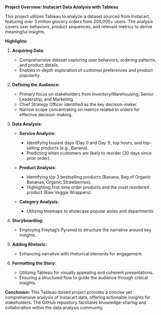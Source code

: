 **Project Overview: Instacart Data Analysis with Tableau**

This project utilizes Tableau to analyze a dataset sourced from Instacart, featuring over 3 million grocery orders from 200,000+ users. The analysis covers user behaviors, product sequences, and relevant metrics to derive meaningful insights.

**Highlights:**

1. **Acquiring Data:**
   - Comprehensive dataset capturing user behaviors, ordering patterns, and product details.
   - Enables in-depth exploration of customer preferences and product popularity.

2. **Defining the Audience:**
   - Primary focus on stakeholders from Inventory/Warehousing, Senior Leadership, and Marketing.
   - Chief Strategy Officer identified as the key decision-maker.
   - Narrow scope concentrating on metrics related to orders for effective decision-making.

3. **Data Analysis:**
   - **Service Analysis:**
      - Identifying busiest days (Day 0 and Day 1), top hours, and top-selling products (e.g., Banana).
      - Predicting when customers are likely to reorder (30 days since prior order).

   - **Product Analysis:**
      - Identifying top 3 bestselling products (Banana, Bag of Organic Bananas, Organic Strawberries).
      - Highlighting first-time order products and the most reordered product (Raw Veggie Wrappers).

   - **Category Analysis:**
      - Utilizing treemaps to showcase popular aisles and departments.

4. **Storyboarding:**
   - Employing Freytag’s Pyramid to structure the narrative around key insights.

5. **Adding Rhetoric:**
   - Enhancing narrative with rhetorical elements for engagement.

6. **Formatting the Story:**
   - Utilizing Tableau for visually appealing and coherent presentations.
   - Ensuring a structured flow to guide the audience through critical insights.

**Conclusion:**
This Tableau-based project provides a concise yet comprehensive analysis of Instacart data, offering actionable insights for stakeholders. The GitHub repository facilitates knowledge-sharing and collaboration within the data analysis community.
